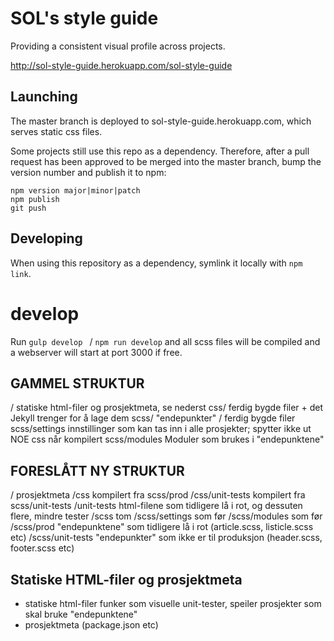 SOL's style guide
=================
Providing a consistent visual profile across projects.

http://sol-style-guide.herokuapp.com/sol-style-guide

Launching
------------------------
The master branch is deployed to sol-style-guide.herokuapp.com, which serves static css files.

Some projects still use this repo as a dependency. Therefore, after a pull request has been approved to be merged into the master branch, bump the version number and publish it to npm:

    npm version major|minor|patch
    npm publish
    git push

Developing
------------------------
When using this repository as a dependency, symlink it locally with `npm link`.

# develop

Run `gulp develop ` / `npm run develop` and all scss files will be compiled and
  a webserver will start at port 3000 if free.

GAMMEL STRUKTUR
------------------------
/             statiske html-filer og prosjektmeta, se nederst
css/          ferdig bygde filer + det Jekyll trenger for å lage dem
scss/         "endepunkter" / ferdig bygde filer
scss/settings innstillinger som kan tas inn i alle prosjekter; spytter ikke ut NOE css når kompilert
scss/modules  Moduler som brukes i "endepunktene"

FORESLÅTT NY STRUKTUR
------------------------
/                prosjektmeta
/css             kompilert fra scss/prod
/css/unit-tests  kompilert fra scss/unit-tests
/unit-tests      html-filene som tidligere lå i rot, og dessuten flere, mindre tester
/scss            tom
/scss/settings   som før
/scss/modules    som før
/scss/prod       "endepunktene" som tidligere lå i rot (article.scss, listicle.scss etc)
/scss/unit-tests "endepunkter" som ikke er til produksjon (header.scss, footer.scss etc)

Statiske HTML-filer og prosjektmeta
------------------------
* statiske html-filer funker som visuelle unit-tester, speiler prosjekter som skal bruke "endepunktene"
* prosjektmeta (package.json etc)
